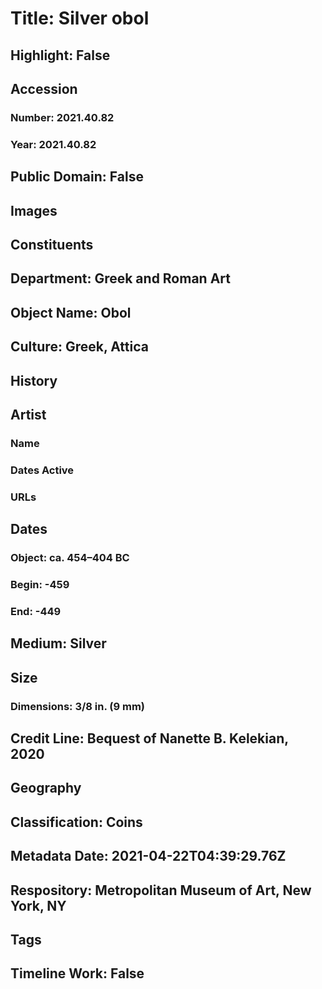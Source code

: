 # Title: Silver obol
## Highlight: False
## Accession
### Number: 2021.40.82
### Year: 2021.40.82
## Public Domain: False
## Images
## Constituents
## Department: Greek and Roman Art
## Object Name: Obol
## Culture: Greek, Attica
## History
## Artist
### Name
### Dates Active
### URLs
## Dates
### Object: ca. 454–404 BC
### Begin: -459
### End: -449
## Medium: Silver
## Size
### Dimensions: 3/8 in. (9 mm)
## Credit Line: Bequest of Nanette B. Kelekian, 2020
## Geography
## Classification: Coins
## Metadata Date: 2021-04-22T04:39:29.76Z
## Respository: Metropolitan Museum of Art, New York, NY
## Tags
## Timeline Work: False